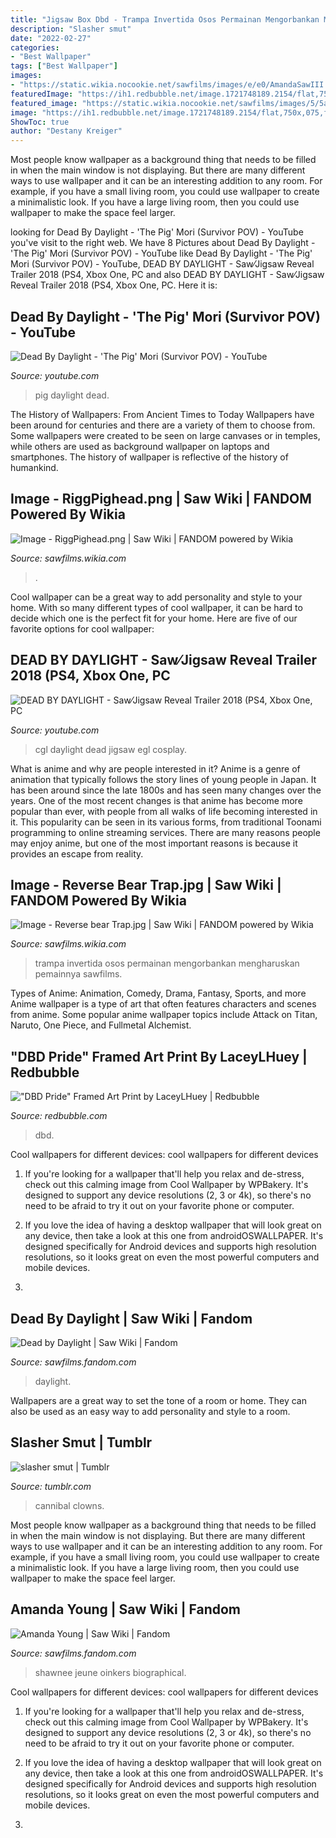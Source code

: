 ```yaml
---
title: "Jigsaw Box Dbd - Trampa Invertida Osos Permainan Mengorbankan Mengharuskan Pemainnya Sawfilms"
description: "Slasher smut"
date: "2022-02-27"
categories:
- "Best Wallpaper"
tags: ["Best Wallpaper"]
images:
- "https://static.wikia.nocookie.net/sawfilms/images/e/e0/AmandaSawIII.jpeg/revision/latest?cb=20200719055305"
featuredImage: "https://ih1.redbubble.net/image.1721748189.2154/flat,750x,075,f-pad,750x1000,f8f8f8.jpg"
featured_image: "https://static.wikia.nocookie.net/sawfilms/images/5/5a/DeadbyTheSaw.JPG/revision/latest?cb=20200109172002"
image: "https://ih1.redbubble.net/image.1721748189.2154/flat,750x,075,f-pad,750x1000,f8f8f8.jpg"
ShowToc: true
author: "Destany Kreiger"
---
```



Most people know wallpaper as a background thing that needs to be filled in when the main window is not displaying. But there are many different ways to use wallpaper and it can be an interesting addition to any room. For example, if you have a small living room, you could use wallpaper to create a minimalistic look. If you have a large living room, then you could use wallpaper to make the space feel larger.

	

		
looking for Dead By Daylight - &#039;The Pig&#039; Mori (Survivor POV) - YouTube you've visit to the right web. We have 8 Pictures about Dead By Daylight - &#039;The Pig&#039; Mori (Survivor POV) - YouTube like Dead By Daylight - &#039;The Pig&#039; Mori (Survivor POV) - YouTube, DEAD BY DAYLIGHT - Saw⁄Jigsaw Reveal Trailer 2018 (PS4, Xbox One, PC and also DEAD BY DAYLIGHT - Saw⁄Jigsaw Reveal Trailer 2018 (PS4, Xbox One, PC. Here it is:
		
    
## Dead By Daylight - &#039;The Pig&#039; Mori (Survivor POV) - YouTube

<img loading=lazy src="https://i.ytimg.com/vi/vhul2bSiJkM/maxresdefault.jpg" onerror="this.onerror=null;this.src='https://tse3.mm.bing.net/th?id=OIP.aMxz5lSTOxG32wjg_NHj5gHaEK&amp;pid=15.1';" alt="Dead By Daylight - &#039;The Pig&#039; Mori (Survivor POV) - YouTube">

_Source: youtube.com_

>pig daylight dead. 

	

The History of Wallpapers: From Ancient Times to Today
Wallpapers have been around for centuries and there are a variety of them to choose from. Some wallpapers were created to be seen on large canvases or in temples, while others are used as background wallpaper on laptops and smartphones. The history of wallpaper is reflective of the history of humankind.

    
## Image - RiggPighead.png | Saw Wiki | FANDOM Powered By Wikia

<img loading=lazy src="https://vignette.wikia.nocookie.net/sawfilms/images/a/a8/RiggPighead.png/revision/latest?cb=20120605150133" onerror="this.onerror=null;this.src='https://tse3.mm.bing.net/th?id=OIP.nkFuGtEagg2bJxFsw23rLwHaEK&amp;pid=15.1';" alt="Image - RiggPighead.png | Saw Wiki | FANDOM powered by Wikia">

_Source: sawfilms.wikia.com_

>. 

	

Cool wallpaper can be a great way to add personality and style to your home. With so many different types of cool wallpaper, it can be hard to decide which one is the perfect fit for your home. Here are five of our favorite options for cool wallpaper: 

    
## DEAD BY DAYLIGHT - Saw⁄Jigsaw Reveal Trailer 2018 (PS4, Xbox One, PC

<img loading=lazy src="https://i.ytimg.com/vi/WLcvIWn6Vtg/maxresdefault.jpg" onerror="this.onerror=null;this.src='https://tse2.mm.bing.net/th?id=OIP.CaGU2ALFkNITdpKXwgiK4wHaEK&amp;pid=15.1';" alt="DEAD BY DAYLIGHT - Saw⁄Jigsaw Reveal Trailer 2018 (PS4, Xbox One, PC">

_Source: youtube.com_

>cgl daylight dead jigsaw egl cosplay. 

	

What is anime and why are people interested in it?
Anime is a genre of animation that typically follows the story lines of young people in Japan. It has been around since the late 1800s and has seen many changes over the years. One of the most recent changes is that anime has become more popular than ever, with people from all walks of life becoming interested in it. This popularity can be seen in its various forms, from traditional Toonami programming to online streaming services. There are many reasons people may enjoy anime, but one of the most important reasons is because it provides an escape from reality.

    
## Image - Reverse Bear Trap.jpg | Saw Wiki | FANDOM Powered By Wikia

<img loading=lazy src="https://vignette.wikia.nocookie.net/sawfilms/images/c/c8/Reverse_bear_Trap.jpg/revision/latest?cb=20110702194916" onerror="this.onerror=null;this.src='https://tse2.mm.bing.net/th?id=OIP.p-aT-kwdZfwbER_NHHEzHAHaIc&amp;pid=15.1';" alt="Image - Reverse bear Trap.jpg | Saw Wiki | FANDOM powered by Wikia">

_Source: sawfilms.wikia.com_

>trampa invertida osos permainan mengorbankan mengharuskan pemainnya sawfilms. 

	

Types of Anime: Animation, Comedy, Drama, Fantasy, Sports, and more
Anime wallpaper is a type of art that often features characters and scenes from anime. Some popular anime wallpaper topics include Attack on Titan, Naruto, One Piece, and Fullmetal Alchemist.

    
## &quot;DBD Pride&quot; Framed Art Print By LaceyLHuey | Redbubble

<img loading=lazy src="https://ih1.redbubble.net/image.1721748189.2154/flat,750x,075,f-pad,750x1000,f8f8f8.jpg" onerror="this.onerror=null;this.src='https://tse3.mm.bing.net/th?id=OIP.310qM_uNbAv7tEgaSge7lAHaJ4&amp;pid=15.1';" alt="&quot;DBD Pride&quot; Framed Art Print by LaceyLHuey | Redbubble">

_Source: redbubble.com_

>dbd. 

	

Cool wallpapers for different devices:
cool wallpapers for different devices 

1. If you're looking for a wallpaper that'll help you relax and de-stress, check out this calming image from Cool Wallpaper by WPBakery. It's designed to support any device resolutions (2, 3 or 4k), so there's no need to be afraid to try it out on your favorite phone or computer.

2. If you love the idea of having a desktop wallpaper that will look great on any device, then take a look at this one from androidOSWALLPAPER. It's designed specifically for Android devices and supports high resolution resolutions, so it looks great on even the most powerful computers and mobile devices.

3.

    
## Dead By Daylight | Saw Wiki | Fandom

<img loading=lazy src="https://static.wikia.nocookie.net/sawfilms/images/5/5a/DeadbyTheSaw.JPG/revision/latest?cb=20200109172002" onerror="this.onerror=null;this.src='https://tse3.mm.bing.net/th?id=OIP.sfQ8HQDVRqHfEGJqbME8MgHaEM&amp;pid=15.1';" alt="Dead by Daylight | Saw Wiki | Fandom">

_Source: sawfilms.fandom.com_

>daylight. 

	

Wallpapers are a great way to set the tone of a room or home. They can also be used as an easy way to add personality and style to a room.

    
## Slasher Smut | Tumblr

<img loading=lazy src="https://64.media.tumblr.com/3c71da56d425dd62d3ac0bc1e16f01ec/5b16543b47a5cd2c-db/s400x600/8dde478b3c40dfc2393bac6be3814afd1c52ece0.gifv" onerror="this.onerror=null;this.src='https://tse4.mm.bing.net/th?id=OIP.lrxo-jrdGrkhv8IuDvJvpQAAAA&amp;pid=15.1';" alt="slasher smut | Tumblr">

_Source: tumblr.com_

>cannibal clowns. 

	

Most people know wallpaper as a background thing that needs to be filled in when the main window is not displaying. But there are many different ways to use wallpaper and it can be an interesting addition to any room. For example, if you have a small living room, you could use wallpaper to create a minimalistic look. If you have a large living room, then you could use wallpaper to make the space feel larger.

    
## Amanda Young | Saw Wiki | Fandom

<img loading=lazy src="https://static.wikia.nocookie.net/sawfilms/images/e/e0/AmandaSawIII.jpeg/revision/latest?cb=20200719055305" onerror="this.onerror=null;this.src='https://tse3.mm.bing.net/th?id=OIP.eU_N-UviT-sF0UDdFDRyzQAAAA&amp;pid=15.1';" alt="Amanda Young | Saw Wiki | Fandom">

_Source: sawfilms.fandom.com_

>shawnee jeune oinkers biographical. 

	

Cool wallpapers for different devices:
cool wallpapers for different devices 

1. If you're looking for a wallpaper that'll help you relax and de-stress, check out this calming image from Cool Wallpaper by WPBakery. It's designed to support any device resolutions (2, 3 or 4k), so there's no need to be afraid to try it out on your favorite phone or computer.

2. If you love the idea of having a desktop wallpaper that will look great on any device, then take a look at this one from androidOSWALLPAPER. It's designed specifically for Android devices and supports high resolution resolutions, so it looks great on even the most powerful computers and mobile devices.

3.


